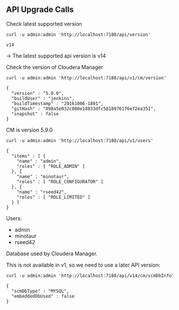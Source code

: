 ## API Upgrade Calls

Check latest supported version

```
curl -u admin:admin 'http://localhost:7180/api/version'
```

```
v14
```

-> The latest supported api version is v14


Check the version of Cloudera Manager

```
curl -u admin:admin 'http://localhost:7180/api/v1/cm/version'
```

```
{
  "version" : "5.9.0",
  "buildUser" : "jenkins",
  "buildTimestamp" : "20161006-1801",
  "gitHash" : "898a5e032c080e18833dfc58180761f6ef2ea351",
  "snapshot" : false
}
```

CM is version 5.9.0

```
curl -u admin:admin 'http://localhost:7180/api/v1/users'
```

```
{
  "items" : [ {
    "name" : "admin",
    "roles" : [ "ROLE_ADMIN" ]
  }, {
    "name" : "minotaur",
    "roles" : [ "ROLE_CONFIGURATOR" ]
  }, {
    "name" : "rseed42",
    "roles" : [ "ROLE_LIMITED" ]
  } ]
}
```

Users:

* admin
* minotaur
* rseed42


Database used by Cloudera Manager.

This is not available in v1, so we need to use a later API version:

```
curl -u admin:admin 'http://localhost:7180/api/v14/cm/scmDbInfo'
```

```
{
  "scmDbType" : "MYSQL",
  "embeddedDbUsed" : false
}
```
